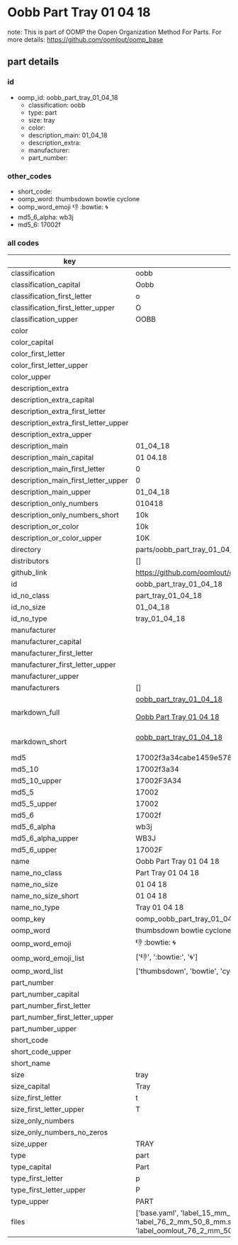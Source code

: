 # Oobb Part Tray 01 04 18  

note: This is part of OOMP the Oopen Organization Method For Parts. For more details: https://github.com/oomlout/oomp_base

##  part details





### id
* oomp_id: oobb_part_tray_01_04_18
  * classification: oobb
  * type: part
  * size: tray
  * color: 
  * description_main: 01_04_18
  * description_extra: 
  * manufacturer: 
  * part_number: 

### other_codes
* short_code: 
* oomp_word: thumbsdown bowtie cyclone
* oomp_word_emoji :thumbsdown: :bowtie: :cyclone:
* md5_6_alpha: wb3j
* md5_6: 17002f

### all codes 
| key | value |  
| --- | --- |  
| classification | oobb |  
| classification_capital | Oobb |  
| classification_first_letter | o |  
| classification_first_letter_upper | O |  
| classification_upper | OOBB |  
| color |  |  
| color_capital |  |  
| color_first_letter |  |  
| color_first_letter_upper |  |  
| color_upper |  |  
| description_extra |  |  
| description_extra_capital |  |  
| description_extra_first_letter |  |  
| description_extra_first_letter_upper |  |  
| description_extra_upper |  |  
| description_main | 01_04_18 |  
| description_main_capital | 01 04.18 |  
| description_main_first_letter | 0 |  
| description_main_first_letter_upper | 0 |  
| description_main_upper | 01_04_18 |  
| description_only_numbers | 010418 |  
| description_only_numbers_short | 10k |  
| description_or_color | 10k |  
| description_or_color_upper | 10K |  
| directory | parts/oobb_part_tray_01_04_18 |  
| distributors | [] |  
| github_link | https://github.com/oomlout/oomlout_oomp_part_src/tree/main/parts/oobb_part_tray_01_04_18/working |  
| id | oobb_part_tray_01_04_18 |  
| id_no_class | part_tray_01_04_18 |  
| id_no_size | 01_04_18 |  
| id_no_type | tray_01_04_18 |  
| manufacturer |  |  
| manufacturer_capital |  |  
| manufacturer_first_letter |  |  
| manufacturer_first_letter_upper |  |  
| manufacturer_upper |  |  
| manufacturers | [] |  
| markdown_full | [oobb_part_tray_01_04_18](https://github.com/oomlout/oomlout_oomp_part_src/tree/main/parts/oobb_part_tray_01_04_18/working)<br>[](https://github.com/oomlout/oomlout_oomp_part_src/tree/main/parts/oobb_part_tray_01_04_18/working)<br>[Oobb Part Tray 01 04 18](https://github.com/oomlout/oomlout_oomp_part_src/tree/main/parts/oobb_part_tray_01_04_18/working)<br><br> |  
| markdown_short | [oobb_part_tray_01_04_18](https://github.com/oomlout/oomlout_oomp_part_src/tree/main/parts/oobb_part_tray_01_04_18/working)<br><br> |  
| md5 | 17002f3a34cabe1459e57863bd25f408 |  
| md5_10 | 17002f3a34 |  
| md5_10_upper | 17002F3A34 |  
| md5_5 | 17002 |  
| md5_5_upper | 17002 |  
| md5_6 | 17002f |  
| md5_6_alpha | wb3j |  
| md5_6_alpha_upper | WB3J |  
| md5_6_upper | 17002F |  
| name | Oobb Part Tray 01 04 18 |  
| name_no_class | Part Tray 01 04 18 |  
| name_no_size | 01 04 18 |  
| name_no_size_short | 01 04 18 |  
| name_no_type | Tray 01 04 18 |  
| oomp_key | oomp_oobb_part_tray_01_04_18 |  
| oomp_word | thumbsdown bowtie cyclone |  
| oomp_word_emoji | :thumbsdown: :bowtie: :cyclone: |  
| oomp_word_emoji_list | [':thumbsdown:', ':bowtie:', ':cyclone:'] |  
| oomp_word_list | ['thumbsdown', 'bowtie', 'cyclone'] |  
| part_number |  |  
| part_number_capital |  |  
| part_number_first_letter |  |  
| part_number_first_letter_upper |  |  
| part_number_upper |  |  
| short_code |  |  
| short_code_upper |  |  
| short_name |  |  
| size | tray |  
| size_capital | Tray |  
| size_first_letter | t |  
| size_first_letter_upper | T |  
| size_only_numbers |  |  
| size_only_numbers_no_zeros |  |  
| size_upper | TRAY |  
| type | part |  
| type_capital | Part |  
| type_first_letter | p |  
| type_first_letter_upper | P |  
| type_upper | PART |  
| files | ['base.yaml', 'label_15_mm_30_mm.pdf', 'label_15_mm_30_mm.svg', 'label_76_2_mm_50_8_mm.pdf', 'label_76_2_mm_50_8_mm.svg', 'label_oomlout_76_2_mm_50_8_mm.pdf', 'label_oomlout_76_2_mm_50_8_mm.svg', 'readme.md', 'working.json', 'working.yaml'] |  
